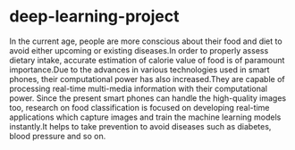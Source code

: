 # deep-learning-project
In the current age, people are more conscious about their food and diet to avoid either upcoming or existing diseases.In order to properly assess dietary intake, accurate estimation of calorie value of food is of paramount importance.Due to the advances in various technologies used in smart phones, their computational power has also increased.They are capable of processing real-time multi-media information with their computational power. Since the present smart phones can handle the high-quality images too, research on food classification is focused on developing real-time applications which capture images and train the machine learning models instantly.It helps to take prevention to avoid diseases such as diabetes, blood pressure and so on.
